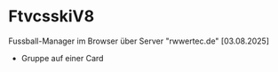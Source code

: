 # FtvcsskiV8
Fussball-Manager im Browser über Server "rwwertec.de"  [03.08.2025]
- Gruppe auf einer Card
